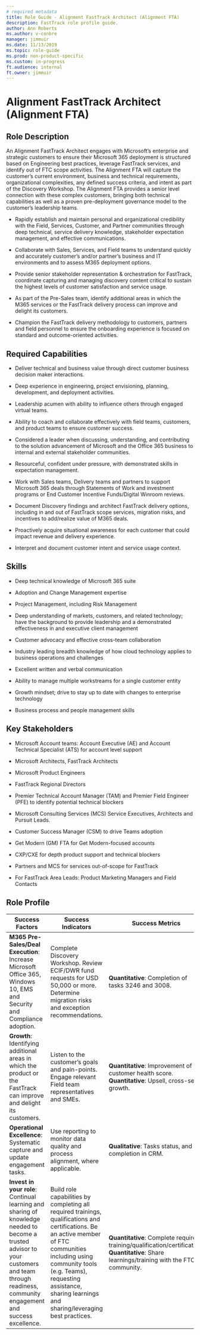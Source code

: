 ```yaml
---  
# required metadata
title: Role Guide - Alignment FastTrack Architect (Alignment FTA)
description: FastTrack role profile guide.
author: Ann Roberts
ms.author: v-conbre
manager: jimmuir
ms.date: 11/13/2019
ms.topic: role-guide
ms.prod: non-product-specific
ms.custom: in-progress
ft.audience: internal
ft.owner: jimmuir
---
```

# Alignment FastTrack Architect (Alignment FTA)

## Role Description

An Alignment FastTrack Architect engages with Microsoft’s enterprise and strategic customers to ensure their Microsoft 365 deployment is structured based on Engineering best practices, leverage FastTrack services, and identify out of FTC scope activities.  The Alignment FTA will capture the customer’s current environment, business and technical requirements, organizational complexities, any defined success criteria, and intent as part of the Discovery Workshop.  The Alignment FTA provides a senior level connection with these complex customers, bringing both technical capabilities as well as a proven pre-deployment governance model to the customer’s leadership teams.

- Rapidly establish and maintain personal and organizational credibility with the Field, Services, Customer, and Partner communities through deep technical, service delivery knowledge, stakeholder expectation management, and effective communications.

- Collaborate with Sales, Services, and Field teams to understand quickly and accurately customer’s and/or partner’s business and IT environments and to assess M365 deployment options.

- Provide senior stakeholder representation & orchestration for FastTrack, coordinate capturing and managing discovery content critical to sustain the highest levels of customer satisfaction and service usage.

- As part of the Pre-Sales team, identify additional areas in which the M365 services or the FastTrack delivery process can improve and delight its customers.

- Champion the FastTrack delivery methodology to customers, partners and field personnel to ensure the onboarding experience is focused on standard and outcome-oriented activities.

## Required Capabilities

- Deliver technical and business value through direct customer business decision maker interactions.

- Deep experience in engineering, project envisioning, planning, development, and deployment activities.

- Leadership acumen with ability to influence others through engaged virtual teams.

- Ability to coach and collaborate effectively with field teams, customers, and product teams to ensure customer success.

- Considered a leader when discussing, understanding, and contributing to the solution advancement of Microsoft and the Office 365 business to internal and external stakeholder communities.

- Resourceful, confident under pressure, with demonstrated skills in expectation management.

- Work with Sales teams, Delivery teams and partners to support Microsoft 365 deals through Statements of Work and investment programs or End Customer Incentive Funds/Digital Winroom reviews.

- Document Discovery findings and architect FastTrack delivery options, including in and out of FastTrack scope services, migration risks, and incentives to add/realize value of M365 deals.

- Proactively acquire situational awareness for each customer that could impact revenue and delivery experience.

- Interpret and document customer intent and service usage context.

## Skills

- Deep technical knowledge of Microsoft 365 suite

- Adoption and Change Management expertise

- Project Management, including Risk Management

- Deep understanding of markets, customers, and related technology; have the background to provide leadership and a demonstrated effectiveness in and executive client management

- Customer advocacy and effective cross-team collaboration

- Industry leading breadth knowledge of how cloud technology applies to business operations and challenges

- Excellent written and verbal communication

- Ability to manage multiple workstreams for a single customer entity

- Growth mindset; drive to stay up to date with changes to enterprise technology

- Business process and people management skills

## Key Stakeholders

- Microsoft Account teams: Account Executive (AE) and Account Technical Specialist (ATS) for account level support

- Microsoft Architects, FastTrack Architects

- Microsoft Product Engineers

- FastTrack Regional Directors

- Premier Technical Account Manager (TAM) and Premier Field Engineer (PFE) to identify potential technical blockers

- Microsoft Consulting Services (MCS) Service Executives, Architects and Pursuit Leads.

- Customer Success Manager (CSM) to drive Teams adoption

- Get Modern (GM) FTA for Get Modern-focused accounts

- CXP/CXE for depth product support and technical blockers

- Partners and MCS for services out-of-scope for FastTrack

- For FastTrack Area Leads: Product Marketing Managers and Field Contacts

## Role Profile

|Success Factors   |Success Indicators  |Success Metrics  |
|---------|---------|---------|
|**M365 Pre-Sales/Deal Execution**:<BR>Increase Microsoft Office 365, Windows 10, EMS and Security and Compliance adoption.  |Complete Discovery Workshop. Review ECIF/DWR fund requests for USD 50,000 or more. Determine migration risks and exception recommendations.  |**Quantitative**: Completion of tasks 3246 and 3008.  |
|**Growth**:<br>Identifying additional areas in which the product or the FastTrack can improve and delight its customers.  |Listen to the customer’s goals and pain-points. Engage relevant Field team representatives and SMEs.   |**Quantitative**: Improvement of customer health score.<br>**Quantitative**: Upsell, cross-sell, growth.  |
|**Operational Excellence**:<br>Systematic capture and update engagement tasks.  |Use reporting to monitor data quality and process alignment, where applicable.  |**Qualitative**: Tasks status, and completion in CRM.   |
|**Invest in your role**:<br>Continual learning and sharing of knowledge needed to become a trusted advisor to your customers and team through readiness, community engagement and success excellence.  |Build role capabilities by completing all required trainings, qualifications and certifications. Be an active member of FTC communities including using community tools (e.g. Teams), requesting assistance, sharing learnings and sharing/leveraging best practices.  |**Quantitative**: Complete required training/qualification/certification.<br>**Quantitative**: Share learnings/training with the FTC community.  |
